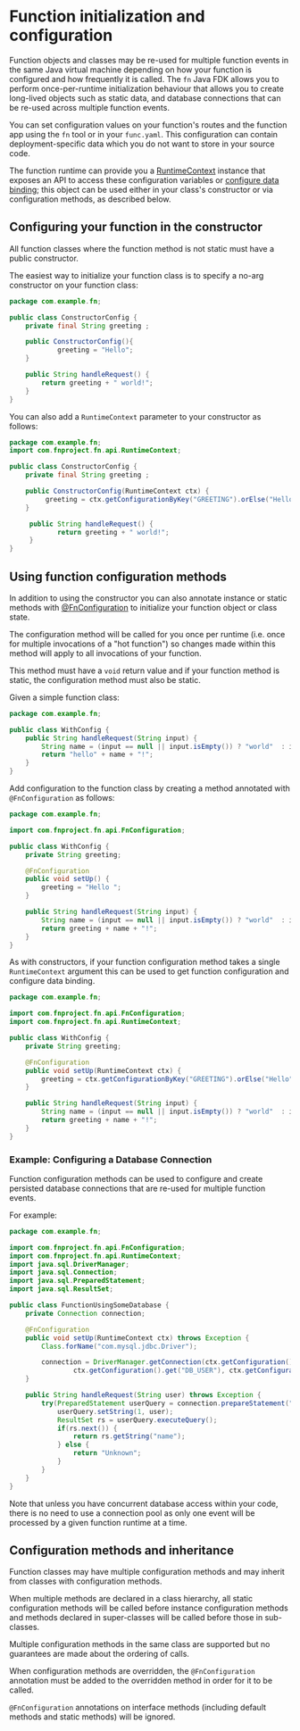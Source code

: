 # Function initialization and configuration

Function objects and classes may be re-used for multiple function events in the same Java virtual machine depending on how your function is configured and how frequently it is called.
The `fn` Java FDK allows you to perform once-per-runtime initialization behaviour that allows you to create long-lived objects such as static data, and database connections that can be re-used across multiple function events.

You can set configuration values on your function's routes and the function app  using the `fn` tool or in your `func.yaml`. This configuration can contain deployment-specific data which you do not want to store in your source code.

The function runtime can provide you a [RuntimeContext](../api/src/main/java/com/fnproject/fn/api/RuntimeContext.java) instance that exposes an API to access these configuration variables or [configure data binding](DataBinding.md); this object can be used either in your class's constructor or via configuration methods, as described below.

## Configuring your function in the constructor

All function classes where the function method is not static must have a public constructor.

The easiest way to initialize your function class is to specify a no-arg constructor on your function class:

```java
package com.example.fn;

public class ConstructorConfig {
    private final String greeting ;

    public ConstructorConfig(){
            greeting = "Hello";
    }

    public String handleRequest() {
        return greeting + " world!";
    }
}
```

You can also add a `RuntimeContext` parameter to your constructor as follows:

```java
package com.example.fn;
import com.fnproject.fn.api.RuntimeContext;

public class ConstructorConfig {
    private final String greeting ;

    public ConstructorConfig(RuntimeContext ctx) {
         greeting = ctx.getConfigurationByKey("GREETING").orElse("Hello");
    }

     public String handleRequest() {
            return greeting + " world!";
     }
}
```

## Using function configuration methods

In addition to using the constructor you can also annotate instance or static methods with  [@FnConfiguration](../api/src/main/java/com/fnproject/fn/api/FnConfiguration.java) to initialize your function object or class state.

The configuration method will be called for you once per runtime (i.e. once for multiple invocations of a "hot function") so changes made within this method will apply to all invocations of your function.

This method must have a `void` return value and if your function method is static, the configuration method must also be static.

Given a simple function class:

```java
package com.example.fn;

public class WithConfig {
    public String handleRequest(String input) {
        String name = (input == null || input.isEmpty()) ? "world"  : input;
        return "hello" + name + "!";
    }
}
```

Add configuration to the function class by creating a method annotated with `@FnConfiguration` as follows:

```java
package com.example.fn;

import com.fnproject.fn.api.FnConfiguration;

public class WithConfig {
    private String greeting;

    @FnConfiguration
    public void setUp() {
        greeting = "Hello ";
    }

    public String handleRequest(String input) {
        String name = (input == null || input.isEmpty()) ? "world"  : input;
        return greeting + name + "!";
    }
}
```

As with constructors, if your function configuration method takes a single `RuntimeContext` argument this can be used to get function configuration and configure data binding.

```java
package com.example.fn;

import com.fnproject.fn.api.FnConfiguration;
import com.fnproject.fn.api.RuntimeContext;

public class WithConfig {
    private String greeting;

    @FnConfiguration
    public void setUp(RuntimeContext ctx) {
        greeting = ctx.getConfigurationByKey("GREETING").orElse("Hello");
    }

    public String handleRequest(String input) {
        String name = (input == null || input.isEmpty()) ? "world"  : input;
        return greeting + name + "!";
    }
}
```

### Example: Configuring a Database Connection

Function configuration methods can be used to configure and create persisted database connections that are re-used for multiple function events.

For example:

```java
package com.example.fn;

import com.fnproject.fn.api.FnConfiguration;
import com.fnproject.fn.api.RuntimeContext;
import java.sql.DriverManager;
import java.sql.Connection;
import java.sql.PreparedStatement;
import java.sql.ResultSet;

public class FunctionUsingSomeDatabase {
    private Connection connection;

    @FnConfiguration
    public void setUp(RuntimeContext ctx) throws Exception {
        Class.forName("com.mysql.jdbc.Driver");

        connection = DriverManager.getConnection(ctx.getConfiguration().get("DB_URL"),
                ctx.getConfiguration().get("DB_USER"), ctx.getConfiguration().get("DB_PASSWORD"));
    }

    public String handleRequest(String user) throws Exception {
        try(PreparedStatement userQuery = connection.prepareStatement("SELECT name from USERS where user=?")) {
            userQuery.setString(1, user);
            ResultSet rs = userQuery.executeQuery();
            if(rs.next()) {
                return rs.getString("name");
            } else {
                return "Unknown";
            }
        }
    }
}
```

Note that unless you have concurrent database access within your code, there is no need to use a connection pool as only one event will be processed by a given function runtime at a time.


## Configuration methods and inheritance

Function classes may have multiple configuration methods and may inherit from classes with configuration methods.

When multiple methods are declared in a class hierarchy, all static configuration methods will be called before instance configuration methods and methods declared in super-classes will be called before those in sub-classes.

Multiple configuration methods in the same class are supported but no guarantees are made about the ordering of calls.

When configuration methods are overridden, the `@FnConfiguration` annotation must be added to the overridden method in order for it to be called.

`@FnConfiguration` annotations on interface methods (including default methods and static methods) will be ignored.
